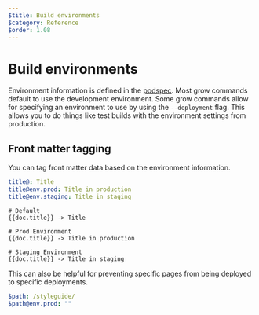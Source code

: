 ```yaml
---
$title: Build environments
$category: Reference
$order: 1.08
---
```

# Build environments

Environment information is defined in the [podspec]([url('/content/docs/podspec.md')]#deployments).
Most grow commands default to use the development environment. Some grow commands allow for specifying an environment to use
by using the `--deployment` flag. This allows you to do things like test builds with the environment settings from production.

## Front matter tagging

You can tag front matter data based on the environment information.

```yaml
title@: Title
title@env.prod: Title in production
title@env.staging: Title in staging
```

```jinja
# Default
{{doc.title}} -> Title

# Prod Environment
{{doc.title}} -> Title in production

# Staging Environment
{{doc.title}} -> Title in staging
```

This can also be helpful for preventing specific pages from being deployed to specific deployments.

```yaml
$path: /styleguide/
$path@env.prod: ""
```
